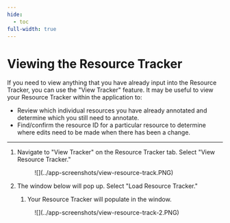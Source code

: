 ```yaml
---
hide:
  - toc
full-width: true
---
```


# Viewing the Resource Tracker

If you need to view anything that you have already input into the Resource Tracker, you can use the "View Tracker" feature. It may be useful to view your Resource Tracker within the application to:

* Review which individual resources you have already annotated and determine which you still need to annotate.
* Find/confirm the resource ID for a particular resource to determine where edits need to be made when there has been a change.

---

1. Navigate to "View Tracker" on the Resource Tracker tab. Select "View Resource Tracker."

    <figure markdown>
        ![](../app-screenshots/view-resource-track.PNG)
        <figcaption></figcaption>
    </figure> 

2. The window below will pop up. Select "Load Resource Tracker."
    1. Your Resource Tracker will populate in the window.

    <figure markdown>
        ![](../app-screenshots/view-resource-track-2.PNG)
        <figcaption></figcaption>
    </figure> 
